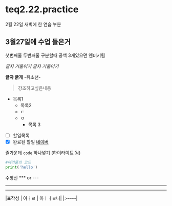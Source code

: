 # teq2.22.practice
2월 22일 새벽에 한 연습 부분 

## 3월27일에 수업 들은거 
첫번째줄
두번째줄 구분할때 공백 3개있으면 엔터키됨 

*글자 기울이기*
_글자 기울이기_

**글자 굵게**
-취소선-

> 강조하고싶은내용 

- 목록1
  + 목록2
  + ㄷ
  + ㅇ
    * 목록 3 

- [ ] 할일목록
- [x] 완료된 할일 
[네이버](naver.com)

줄가운데 `code` 하나넣기 (하이라이트 됨)

```python
#여러줄의 코드 
print('hello')
```

수평선 *** or ---
***
---

|표작성 |  아ㅓㄹ | 아ㅣㅓㄹ니|
|:-----|
